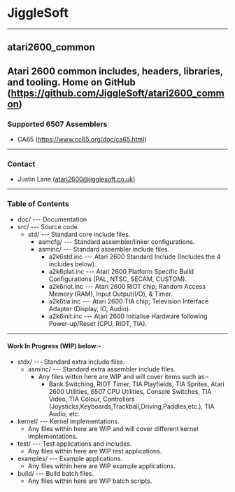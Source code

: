 # JiggleSoft
---
## atari2600_common
Atari 2600 common includes, headers, libraries, and tooling. 
Home on GitHub (https://github.com/JiggleSoft/atari2600_common)
---
### Supported 6507 Assemblers
 * CA65 (https://www.cc65.org/doc/ca65.html)
---
### Contact
 * Justin Lane (atari2600@jigglesoft.co.uk)
---
### Table of Contents
 * doc/ --- Documentation
 * src/ --- Source code.
   * std/ --- Standard core include files.
     * asmcfg/ --- Standard assembler/linker configurations.
     * asminc/ --- Standard assembler include files.
       * a2k6std.inc --- Atari 2600 Standard Include (Includes the 4 includes below).
       * a2k6plat.inc --- Atari 2600 Platform Specific Build Configurations (PAL, NTSC, SECAM, CUSTOM).
       * a2k6riot.inc --- Atari 2600 RIOT chip; Random Access Memory (RAM), Input Output(I/O), & Timer.
       * a2k6tia.inc --- Atari 2600 TIA chip; Television Interface Adapter (Display, IO, Audio).
       * a2k6init.inc --- Atari 2600 Initialise Hardware following Power-up/Reset (CPU, RIOT, TIA).
---
#### Work In Progress (WIP) below:-
   * stdx/ --- Standard extra include files.
     * asminc/ --- Standard extra assembler include files.
       * Any files within here are WIP and will cover items such as:-
         * Bank Switching, RIOT Timer, TIA Playfields, TIA Sprites, Atari 2600 Utilities, 6507 CPU Utilities, Console Switches, TIA Video, TIA Colour, Controllers (Joysticks,Keyboards,Trackball,Driving,Paddles,etc.), TIA Audio, etc.
   * kernel/ --- Kernel implementations.
     * Any files within here are WIP and will cover different kernel implementations.
   * test/ --- Test applications and includes.
     * Any files within here are WIP test applications.
 * examples/ --- Example applications.
     * Any files within here are WIP example applications.
 * build/ --- Build batch files.
   * Any files within here are WIP batch scripts.

